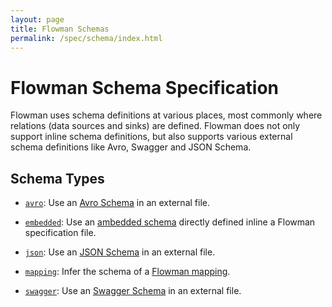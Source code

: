 ```yaml
---
layout: page
title: Flowman Schemas
permalink: /spec/schema/index.html
---
```

# Flowman Schema Specification

Flowman uses schema definitions at various places, most commonly where relations (data sources and sinks)
are defined. Flowman does not only support inline schema definitions, but also supports
various external schema definitions like Avro, Swagger and JSON Schema.


## Schema Types

* [`avro`](avro.html): 
Use an [Avro Schema](avro.html) in an external file.

* [`embedded`](embedded.html): 
Use an [ambedded schema](ambedded.html) directly defined inline a Flowman specification file.

* [`json`](json.html): 
Use an [JSON Schema](json.html) in an external file.

* [`mapping`](mapping.html): 
Infer the schema of a [Flowman mapping](mapping.html).

* [`swagger`](swagger.html): 
Use an [Swagger Schema](swagger.html) in an external file.
